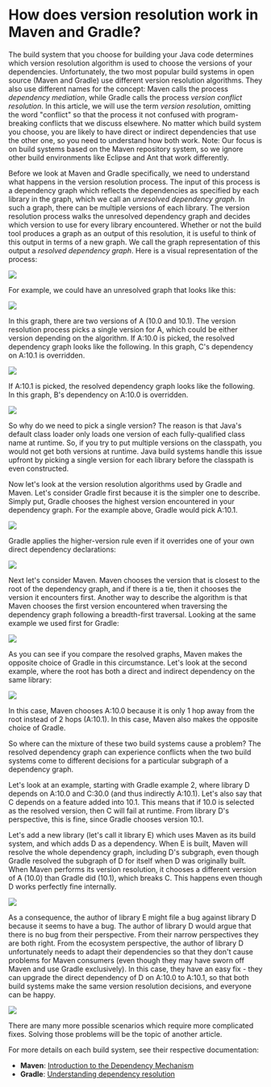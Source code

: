 # How does version resolution work in Maven and Gradle?

The build system that you choose for building your Java code determines which
version resolution algorithm is used to choose the versions of your
dependencies. Unfortunately, the two most popular build systems in open source
(Maven and Gradle) use different version resolution algorithms. They also use
different names for the concept: Maven calls the process *dependency mediation*,
while Gradle calls the process *version conflict resolution*. In this article,
we will use the term *version resolution*, omitting the word "conflict" so that
the process it not confused with program-breaking conflicts that we discuss
elsewhere. No matter which build system you choose, you are likely to have
direct or indirect dependencies that use the other one, so you need to
understand how both work. Note: Our focus is on build systems based on the Maven
repository system, so we ignore other build environments like Eclipse and Ant
that work differently.

Before we look at Maven and Gradle specifically, we need to understand what
happens in the version resolution process. The input of this process is a
dependency graph which reflects the dependencies as specified by each library in
the graph, which we call an *unresolved dependency graph*. In such a graph, there
can be multiple versions of each library. The version resolution process walks
the unresolved dependency graph and decides which version to use for every
library encountered. Whether or not the build tool produces a graph as an output
of this resolution, it is useful to think of this output in terms of a new
graph. We call the graph representation of this output a *resolved dependency
graph*. Here is a visual representation of the process:

<img src="assets/images/ddc-resolution-00.png">

For example, we could have an unresolved graph that looks like this:

<img src="assets/images/ddc-resolution-01.png">

In this graph, there are two versions of A (10.0 and 10.1). The version
resolution process picks a single version for A, which could be either version
depending on the algorithm. If A:10.0 is picked, the resolved dependency graph
looks like the following. In this graph, C's dependency on A:10.1 is overridden.

<img src="assets/images/ddc-resolution-02.png">

If A:10.1 is picked, the resolved dependency graph looks like the following. In
this graph, B's dependency on A:10.0 is overridden.

<img src="assets/images/ddc-resolution-03.png">

So why do we need to pick a single version? The reason is that Java's default
class loader only loads one version of each fully-qualified class name at
runtime. So, if you try to put multiple versions on the classpath, you would not
get both versions at runtime. Java build systems handle this issue upfront by
picking a single version for each library before the classpath is even
constructed.

Now let's look at the version resolution algorithms used by Gradle and
Maven. Let's consider Gradle first because it is the simpler one to
describe. Simply put, Gradle chooses the highest version encountered in your
dependency graph. For the example above, Gradle would pick A:10.1.

<img src="assets/images/ddc-resolution-04.png">

Gradle applies the higher-version rule even if it overrides one of your own
direct dependency declarations:

<img src="assets/images/ddc-resolution-05.png">

Next let's consider Maven. Maven chooses the version that is closest to the root
of the dependency graph, and if there is a tie, then it chooses the version it
encounters first. Another way to describe the algorithm is that Maven chooses
the first version encountered when traversing the dependency graph following a
breadth-first traversal. Looking at the same example we used first for Gradle:

<img src="assets/images/ddc-resolution-06.png">

As you can see if you compare the resolved graphs, Maven makes the opposite
choice of Gradle in this circumstance. Let's look at the second example, where
the root has both a direct and indirect dependency on the same library:

<img src="assets/images/ddc-resolution-07.png">

In this case, Maven chooses A:10.0 because it is only 1 hop away from the root
instead of 2 hops (A:10.1). In this case, Maven also makes the opposite choice
of Gradle.

So where can the mixture of these two build systems cause a problem? The
resolved dependency graph can experience conflicts when the two build systems
come to different decisions for a particular subgraph of a dependency graph.

Let's look at an example, starting with Gradle example 2, where library D
depends on A:10.0 and C:30.0 (and thus indirectly A:10.1). Let's also say that C
depends on a feature added into 10.1. This means that if 10.0 is selected as the
resolved version, then C will fail at runtime. From library D's perspective,
this is fine, since Gradle chooses version 10.1.

Let's add a new library (let's call it library E) which uses Maven as its build
system, and which adds D as a dependency. When E is built, Maven will resolve
the whole dependency graph, including D's subgraph, even though Gradle resolved
the subgraph of D for itself when D was originally built. When Maven performs
its version resolution, it chooses a different version of A (10.0) than Gradle
did (10.1), which breaks C. This happens even though D works perfectly fine
internally.

<img src="assets/images/ddc-resolution-08.png">

As a consequence, the author of library E might file a bug against library D
because it seems to have a bug. The author of library D would argue that there
is no bug from their perspective. From their narrow perspectives they are both
right. From the ecosystem perspective, the author of library D unfortunately
needs to adapt their dependencies so that they don't cause problems for Maven
consumers (even though they may have sworn off Maven and use Gradle
exclusively). In this case, they have an easy fix - they can upgrade the direct
dependency of D on A:10.0 to A:10.1, so that both build systems make the same
version resolution decisions, and everyone can be happy.

<img src="assets/images/ddc-resolution-09.png">

There are many more possible scenarios which require more complicated
fixes. Solving those problems will be the topic of another article.

For more details on each build system, see their respective documentation:

- **Maven**: [Introduction to the Dependency Mechanism](http://maven.apache.org/guides/introduction/introduction-to-dependency-mechanism.html)
- **Gradle**: [Understanding dependency resolution](https://docs.gradle.org/current/userguide/dependency_resolution.html)
